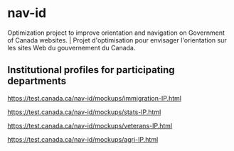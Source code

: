 # nav-id
Optimization project to improve orientation and navigation on Government of Canada websites.  |  Projet d'optimisation pour envisager l'orientation sur les sites Web du gouvernement du Canada.

## Institutional profiles for participating departments
https://test.canada.ca/nav-id/mockups/immigration-IP.html

https://test.canada.ca/nav-id/mockups/stats-IP.html

https://test.canada.ca/nav-id/mockups/veterans-IP.html

https://test.canada.ca/nav-id/mockups/agri-IP.html
